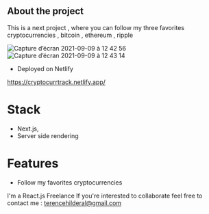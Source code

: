 ## About the project

This is a next project , where you can follow my three favorites cryptocurrencies , bitcoin , ethereum , ripple

![Capture d’écran 2021-09-09 à 12 42 56](https://user-images.githubusercontent.com/56540121/132672131-9664d2b0-d974-4d97-8ac3-a6db6706e508.png)
![Capture d’écran 2021-09-09 à 12 43 14](https://user-images.githubusercontent.com/56540121/132672143-cbdd8c70-4ee9-46ee-9a44-d089a4d5eaf2.png)

- Deployed on Netlify

https://cryptocurrtrack.netlify.app/

# Stack

- Next.js,
- Server side rendering

# Features

- Follow my favorites cryptocurrencies

I'm a React.js Freelance
If you're interested to collaborate feel free to contact me :
terencehilderal@gmail.com
